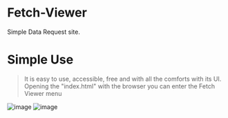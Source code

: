 # Fetch-Viewer
Simple Data Request site.

# Simple Use
>It is easy to use, accessible, free and with all the comforts with its UI.
>Opening the "index.html" with the browser you can enter the Fetch Viewer menu

![image](https://user-images.githubusercontent.com/75587701/224174683-4aa30cd4-68ff-4aed-8714-d82bcac65ae9.png)
![image](https://user-images.githubusercontent.com/75587701/224174736-f792e55b-9984-47d5-aa0b-8909d24be5c2.png)
